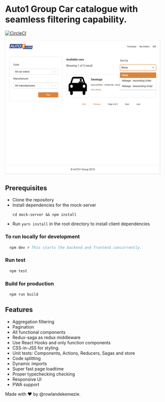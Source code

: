 # Auto1 Group Car catalogue with seamless filtering capability.

[![CircleCI](https://circleci.com/gh/rowlandekemezie/auto1/tree/master.svg?style=shield&circle-token=d3feab8a62521ec838b8cf40179b66c0d84effab)](https://circleci.com/gh/rowlandekemezie/auto1/tree/master)

![Auto screen](./src/static/auto1-screen.png)

## Prerequisites

- Clone the repository
- Install dependencies for the mock-server
  ```
  cd mock-server && npm install
  ```
- Run `yarn install` in the root directory to install client dependencies

### To run locally for development

```bash
  npm dev # This starts the backend and frontend concurrently.
```

### Run test

```bash
  npm test
```

### Build for production

```bash
  npm run build
```

## Features

- Aggregation filtering
- Pagination
- All functional components
- Redux-saga as redux middleware
- Use React Hooks and only function components
- CSS-in-JSS for styling.
- Unit tests: Components, Actions, Reducers, Sagas and store
- Code splitting
- Dynamic imports
- Super fast page loadtime
- Proper typechecking checking
- Responsive UI
- PWA support

Made with ❤️ by @rowlandekemezie.

